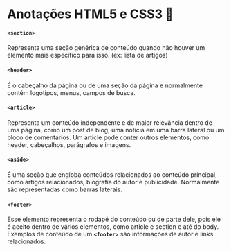 # Anotações HTML5 e CSS3 :pencil:

#### `<section>`

Representa uma seção genérica de conteúdo quando não houver um elemento mais específico para isso. (ex: lista de artigos)



#### `<header>`

É o cabeçalho da página ou de uma seção da página e normalmente contém logotipos, menus, campos de busca.



#### `<article>`

Representa um conteúdo independente e de maior relevância dentro de uma página, como um post de blog, uma notícia em uma barra lateral ou um bloco de comentários. Um article pode conter outros elementos, como header, cabeçalhos, parágrafos e imagens.



#### `<aside>`

É uma seção que engloba conteúdos relacionados ao conteúdo principal, como artigos relacionados, biografia do autor e publicidade. Normalmente são representadas como barras laterais.



#### `<footer>`

Esse elemento representa o rodapé do conteúdo ou de parte dele, pois ele é aceito dentro de vários elementos, como article e section e até do body. Exemplos de conteúdo de um **`<footer>`** são informações de autor e links relacionados.








